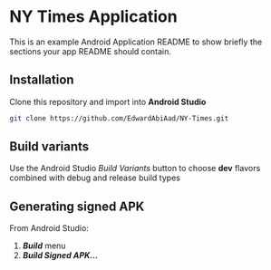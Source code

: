 # NY Times Application

This is an example Android Application README to show briefly the sections your app README should contain.

## Installation
Clone this repository and import into **Android Studio**
```bash
git clone https://github.com/EdwardAbiAad/NY-Times.git
```

## Build variants
Use the Android Studio *Build Variants* button to choose  **dev**  flavors combined with debug and release build types


## Generating signed APK
From Android Studio:
1. ***Build*** menu
2. ***Build Signed APK...***

